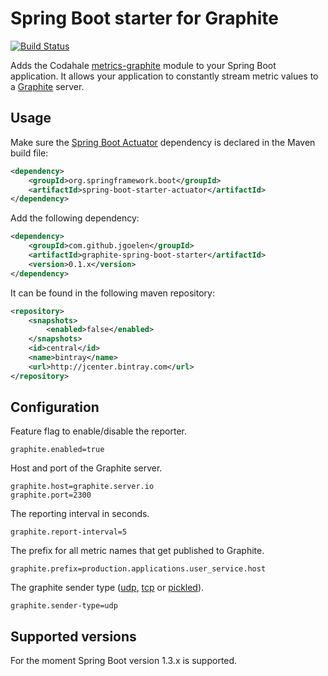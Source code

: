 # Spring Boot starter for Graphite

[![Build Status](https://travis-ci.org/jgoelen/graphite-spring-boot-starter.svg?branch=master)](https://travis-ci.org/jgoelen/graphite-spring-boot-starter)

Adds the Codahale [metrics-graphite](https://dropwizard.github.io/metrics/3.1.0/manual/graphite/#manual-graphite)
module to your Spring Boot application. It allows your application to constantly stream metric
values to a [Graphite](http://graphite.wikidot.com/) server.

## Usage

Make sure the [Spring Boot Actuator](http://docs.spring.io/spring-boot/docs/current/reference/htmlsingle/#production-ready)
dependency is declared in the Maven build file:

```xml
<dependency>
    <groupId>org.springframework.boot</groupId>
    <artifactId>spring-boot-starter-actuator</artifactId>
</dependency>
```

Add the following dependency:

```xml
<dependency>
    <groupId>com.github.jgoelen</groupId>
    <artifactId>graphite-spring-boot-starter</artifactId>
    <version>0.1.x</version>
</dependency>
```

It can be found in the following maven repository:

```xml
<repository>
    <snapshots>
        <enabled>false</enabled>
    </snapshots>
    <id>central</id>
    <name>bintray</name>
    <url>http://jcenter.bintray.com</url>
</repository>
```

## Configuration

Feature flag to enable/disable the reporter.

```
graphite.enabled=true
```

Host and port of the Graphite server.

```
graphite.host=graphite.server.io
graphite.port=2300
```

The reporting interval in seconds.

```
graphite.report-interval=5
```

The prefix for all metric names that get published to Graphite.

```
graphite.prefix=production.applications.user_service.host
```

The graphite sender type ([udp](https://dropwizard.github.io/metrics/3.1.0/apidocs/com/codahale/metrics/graphite/GraphiteUDP.html),
[tcp](https://dropwizard.github.io/metrics/3.1.0/apidocs/com/codahale/metrics/graphite/Graphite.html) or
[pickled](https://dropwizard.github.io/metrics/3.1.0/apidocs/com/codahale/metrics/graphite/PickledGraphite.html)).

```
graphite.sender-type=udp
```

## Supported versions

For the moment Spring Boot version 1.3.x is supported.
